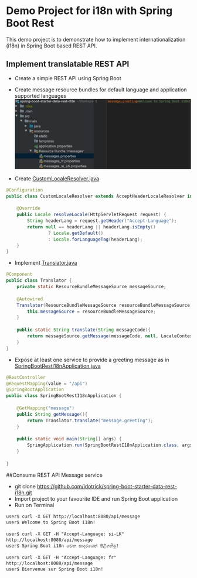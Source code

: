 # Demo Project for i18n with Spring Boot Rest

This demo project is to demonstrate how to implement internationalization (i18n) in Spring Boot based REST API.

## Implement translatable REST API
- Create a simple REST API using Spring Boot
- Create message resource bundles for default language and application supported languages
![](src/main/resources/images/img-01.jpeg)

- Create [CustomLocaleResolver.java](src/main/java/com/idotrick/i18n/springrest/CustomLocaleResolver.java)
```java
@Configuration
public class CustomLocaleResolver extends AcceptHeaderLocaleResolver implements WebMvcConfigurer {

    @Override
    public Locale resolveLocale(HttpServletRequest request) {
        String headerLang = request.getHeader("Accept-Language");
        return null == headerLang || headerLang.isEmpty()
                ? Locale.getDefault()
                : Locale.forLanguageTag(headerLang);
    }
}
```
- Implement [Translator.java](src/main/java/com/idotrick/i18n/springrest/Translator.java)
```java
@Component
public class Translator {
    private static ResourceBundleMessageSource messageSource;

    @Autowired
    Translator(ResourceBundleMessageSource resourceBundleMessageSource){
        this.messageSource = resourceBundleMessageSource;
    }

    public static String translate(String messageCode){
        return messageSource.getMessage(messageCode, null, LocaleContextHolder.getLocale());
    }
}
```
- Expose at least one service to provide a greeting message as in
[SpringBootRestI18nApplication.java](src/main/java/com/idotrick/i18n/springrest/SpringBootRestI18nApplication.java)

```java
@RestController
@RequestMapping(value = "/api")
@SpringBootApplication
public class SpringBootRestI18nApplication {

    @GetMapping("message")
    public String getMessage(){
        return Translator.translate("message.greeting");
    }

    public static void main(String[] args) {
        SpringApplication.run(SpringBootRestI18nApplication.class, args);
    }

}
```

##Consume REST API Message service
- git clone https://github.com/idotrick/spring-boot-starter-data-rest-i18n.git
- Import project to your favourite IDE and run Spring Boot application
- Run on Terminal
```
user$ curl -X GET http://localhost:8080/api/message
user$ Welcome to Spring Boot i18n!

user$ curl -X GET -H "Accept-Language: si-LK" http://localhost:8080/api/message
user$ Spring Boot i18n වෙත සාදරයෙන් පිළිගනිමු!

user$ curl -X GET -H "Accept-Language: fr" http://localhost:8080/api/message 
user$ Bienvenue sur Spring Boot i18n!
```
